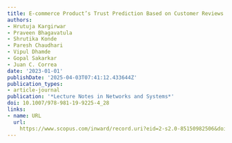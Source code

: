 ```yaml
---
title: E-commerce Product’s Trust Prediction Based on Customer Reviews
authors:
- Hrutuja Kargirwar
- Praveen Bhagavatula
- Shrutika Konde
- Paresh Chaudhari
- Vipul Dhamde
- Gopal Sakarkar
- Juan C. Correa
date: '2023-01-01'
publishDate: '2025-04-03T07:41:12.433644Z'
publication_types:
- article-journal
publication: '*Lecture Notes in Networks and Systems*'
doi: 10.1007/978-981-19-9225-4_28
links:
- name: URL
  url: 
    https://www.scopus.com/inward/record.uri?eid=2-s2.0-85150982506&doi=10.1007%2f978-981-19-9225-4_28&partnerID=40&md5=47244a796501fb64168bb8bfe036c1ea
---
```


